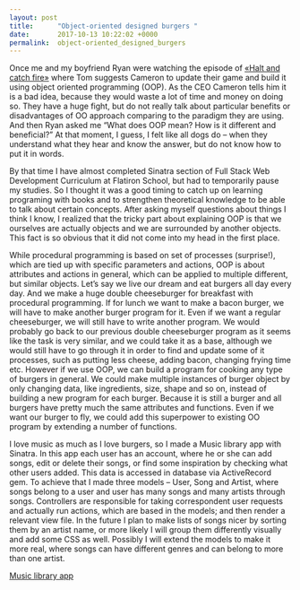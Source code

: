 ```yaml
---
layout: post
title:      "Object-oriented designed burgers "
date:       2017-10-13 10:22:02 +0000
permalink:  object-oriented_designed_burgers
---
```



Once me and my boyfriend Ryan were watching the episode of [«Halt and catch fire»](http://www.imdb.com/title/tt2543312/) where Tom suggests Cameron to update their game and build it using object oriented programming (OOP). As the CEO Cameron tells him it is a bad idea, because they would waste a lot of time and money on doing so. They have a huge fight, but do not really talk about particular benefits or disadvantages of OO approach comparing to the paradigm they are using. And then Ryan asked me “What does OOP mean?  How is it different and beneficial?” At that moment, I guess, I felt like all dogs do – when they understand what they hear and know the answer, but do not know how to put it in words. 

By that time I have almost completed Sinatra section of Full Stack Web Development Curriculum at Flatiron School, but had to temporarily pause my studies. So I thought it was a good timing to catch up on learning programing with books and to strengthen theoretical knowledge to be able to talk about certain concepts. After asking myself questions about things I think I know, I realized that the tricky part about explaining OOP is that we ourselves are actually objects and we are surrounded by another objects. This fact is so obvious that it did not come into my head in the first place. 

While procedural programming is based on set of processes (surprise!), which are tied up with specific parameters and actions, OOP is about attributes and actions in general, which can be applied to multiple different, but similar objects. Let’s say we live our dream and eat burgers all day every day. And we make a huge double cheeseburger for breakfast with procedural programming. If for lunch we want to make a bacon burger, we will have to make another burger program for it. Even if we want a regular cheeseburger, we will still have to write another program. We would probably go back to our previous double cheeseburger program as it seems like the task is very similar, and we could take it as a base, although we would still have to go through it in order to find and update some of it processes, such as putting less cheese, adding bacon, changing frying time etc. However if we use OOP, we can build a program for cooking any type of burgers in general. We could make multiple instances of burger object by only changing data, like ingredients, size, shape and so on, instead of building a new program for each burger. Because it is still a burger and all burgers have pretty much the same attributes and functions. Even if we want our burger to fly, we could add this superpower to existing OO program by extending a number of functions. 

I love music as much as I love burgers, so I made a Music library app with Sinatra. In this app each user has an account, where he or she can add songs, edit or delete their songs, or find some inspiration by checking what other users added. This data is accessed in database via ActiveRecord gem. To achieve that I made three models – User, Song and Artist, where songs belong to a user and user has many songs and many artists through songs. Controllers are responsible for taking correspondent user requests and actually run actions, which are based in the models; and then render a relevant view file. In the future I plan to make lists of songs nicer by sorting them by an artist name, or more likely I will group them differently visually and add some CSS as well. Possibly I will extend the models to make it more real, where songs can have different genres and can belong to more than one artist. 

[Music library app](https://github.com/laramontana/music-library-sinatra-portfolio-project)
